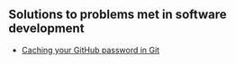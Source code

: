## Solutions to problems met in software development

- [Caching your GitHub password in Git](https://help.github.com/articles/caching-your-github-password-in-git/)
